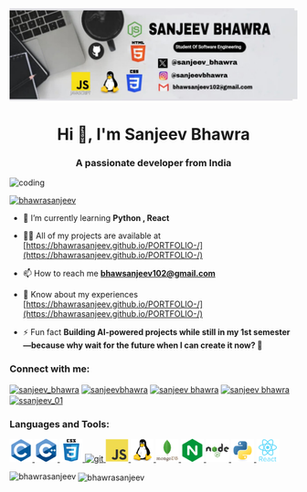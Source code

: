 ![logo](https://github.com/bhawrasanjeev/bhawrasanjeev/blob/main/banner.jpeg)
<h1 align="center">Hi 👋, I'm Sanjeev Bhawra</h1>
<h3 align="center">A passionate developer from India</h3>

<img aling="right" alt="coding" width="400" src="https://user-images.githubusercontent.com/55389276/140866485-8fb1c876-9a8f-4d6a-98dc-08c4981eaf70.gif">

<p align="left"> <a href="https://github.com/ryo-ma/github-profile-trophy"><img src="https://github-profile-trophy.vercel.app/?username=bhawrasanjeev" alt="bhawrasanjeev" /></a> </p>

- 🌱 I’m currently learning **Python , React**

- 👨‍💻 All of my projects are available at [https://bhawrasanjeev.github.io/PORTFOLIO-/](https://bhawrasanjeev.github.io/PORTFOLIO-/)

- 📫 How to reach me **bhawsanjeev102@gmail.com**

- 📄 Know about my experiences [https://bhawrasanjeev.github.io/PORTFOLIO-/](https://bhawrasanjeev.github.io/PORTFOLIO-/)

- ⚡ Fun fact **Building AI-powered projects while still in my 1st semester—because why wait for the future when I can create it now? 🚀**

<h3 align="left">Connect with me:</h3>
<p align="left">
<a href="https://twitter.com/sanjeev_bhawra" target="blank"><img align="center" src="https://raw.githubusercontent.com/rahuldkjain/github-profile-readme-generator/master/src/images/icons/Social/twitter.svg" alt="sanjeev_bhawra" height="30" width="40" /></a>
<a href="https://linkedin.com/in/sanjeevbhawra" target="blank"><img align="center" src="https://raw.githubusercontent.com/rahuldkjain/github-profile-readme-generator/master/src/images/icons/Social/linked-in-alt.svg" alt="sanjeevbhawra" height="30" width="40" /></a>
<a href="https://fb.com/sanjeevbhawra" target="blank"><img align="center" src="https://raw.githubusercontent.com/rahuldkjain/github-profile-readme-generator/master/src/images/icons/Social/facebook.svg" alt="sanjeev bhawra" height="30" width="40" /></a>
<a href="https://instagram.com/sanjeevbhawra" target="blank"><img align="center" src="https://raw.githubusercontent.com/rahuldkjain/github-profile-readme-generator/master/src/images/icons/Social/instagram.svg" alt="sanjeev bhawra" height="30" width="40" /></a>
<a href="https://www.codechef.com/users/ssanjeev_01" target="blank"><img align="center" src="https://cdn.jsdelivr.net/npm/simple-icons@3.1.0/icons/codechef.svg" alt="ssanjeev_01" height="30" width="40" /></a>
</p>

<h3 align="left">Languages and Tools:</h3>
<p align="left"> <a href="https://www.cprogramming.com/" target="_blank" rel="noreferrer"> <img src="https://raw.githubusercontent.com/devicons/devicon/master/icons/c/c-original.svg" alt="c" width="40" height="40"/> </a> <a href="https://www.w3schools.com/cpp/" target="_blank" rel="noreferrer"> <img src="https://raw.githubusercontent.com/devicons/devicon/master/icons/cplusplus/cplusplus-original.svg" alt="cplusplus" width="40" height="40"/> </a> <a href="https://www.w3schools.com/css/" target="_blank" rel="noreferrer"> <img src="https://raw.githubusercontent.com/devicons/devicon/master/icons/css3/css3-original-wordmark.svg" alt="css3" width="40" height="40"/> </a> <a href="https://git-scm.com/" target="_blank" rel="noreferrer"> <img src="https://www.vectorlogo.zone/logos/git-scm/git-scm-icon.svg" alt="git" width="40" height="40"/> </a> <a href="https://developer.mozilla.org/en-US/docs/Web/JavaScript" target="_blank" rel="noreferrer"> <img src="https://raw.githubusercontent.com/devicons/devicon/master/icons/javascript/javascript-original.svg" alt="javascript" width="40" height="40"/> </a> <a href="https://www.linux.org/" target="_blank" rel="noreferrer"> <img src="https://raw.githubusercontent.com/devicons/devicon/master/icons/linux/linux-original.svg" alt="linux" width="40" height="40"/> </a> <a href="https://www.mongodb.com/" target="_blank" rel="noreferrer"> <img src="https://raw.githubusercontent.com/devicons/devicon/master/icons/mongodb/mongodb-original-wordmark.svg" alt="mongodb" width="40" height="40"/> </a> <a href="https://www.nginx.com" target="_blank" rel="noreferrer"> <img src="https://raw.githubusercontent.com/devicons/devicon/master/icons/nginx/nginx-original.svg" alt="nginx" width="40" height="40"/> </a> <a href="https://nodejs.org" target="_blank" rel="noreferrer"> <img src="https://raw.githubusercontent.com/devicons/devicon/master/icons/nodejs/nodejs-original-wordmark.svg" alt="nodejs" width="40" height="40"/> </a> <a href="https://www.python.org" target="_blank" rel="noreferrer"> <img src="https://raw.githubusercontent.com/devicons/devicon/master/icons/python/python-original.svg" alt="python" width="40" height="40"/> </a> <a href="https://reactjs.org/" target="_blank" rel="noreferrer"> <img src="https://raw.githubusercontent.com/devicons/devicon/master/icons/react/react-original-wordmark.svg" alt="react" width="40" height="40"/> </a> </p>

<p><img align="left" src="https://github-readme-stats.vercel.app/api/top-langs?username=bhawrasanjeev&show_icons=true&locale=en&layout=compact" alt="bhawrasanjeev" /></p>

<p>&nbsp;<img align="center" src="https://github-readme-stats.vercel.app/api?username=bhawrasanjeev&show_icons=true&locale=en" alt="bhawrasanjeev" /></p>
